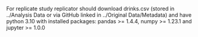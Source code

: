 For replicate study replicator should download drinks.csv (stored in ../Analysis Data or via GitHub linked in 
../Original Data/Metadata) and have python 3.10 with installed packages: pandas >= 1.4.4, numpy >= 1.23.1
and jupyter >= 1.0.0 